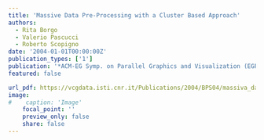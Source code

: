 ```yaml
---
title: 'Massive Data Pre-Processing with a Cluster Based Approach'
authors:
  - Rita Borgo
  - Valerio Pascucci
  - Roberto Scopigno
date: '2004-01-01T00:00:00Z'
publication_types: ['1']
publication: '*ACM-EG Symp. on Parallel Graphics and Visualization (EGPGV04)*'
featured: false

url_pdf: https://vcgdata.isti.cnr.it/Publications/2004/BPS04/massiva_data_egpgv04.pdf
image:
#    caption: 'Image'
    focal_point: ''
    preview_only: false
    share: false
---
```

